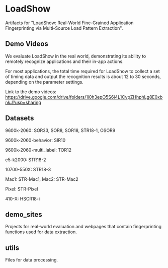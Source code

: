 # LoadShow
Artifacts for "LoadShow: Real-World Fine-Grained Application Fingerprinting via Multi-Source Load Pattern Extraction".

## Demo Videos
We evaluate LoadShow in the real world, demonstrating its ability to remotely recognize applications and their in-app actions.

For most applications, the total time required for LoadShow to collect a set of timing data and output the recognition results is about 12 to 30 seconds, depending on the parameter settings.

Link to the demo videos: https://drive.google.com/drive/folders/1i0h3epO5S6i4L1CvpZHhphLg8E0xbnkJ?usp=sharing

## Datasets
9600k-2060: SOR33, SOR8, SOR18, STR18-1, OSOR9

9600k-2060-behavior: SIR10

9600k-2060-multi_label: TOR12

e5-k2000: STR18-2

10700-550X: STR18-3

Mac1: STR-Mac1, Mac2: STR-Mac2

Pixel: STR-Pixel

410-X: HSCR18-i

## demo_sites
Projects for real-world evaluation and webpages that contain fingerprinting functions used for data extraction.

## utils
Files for data processing.
